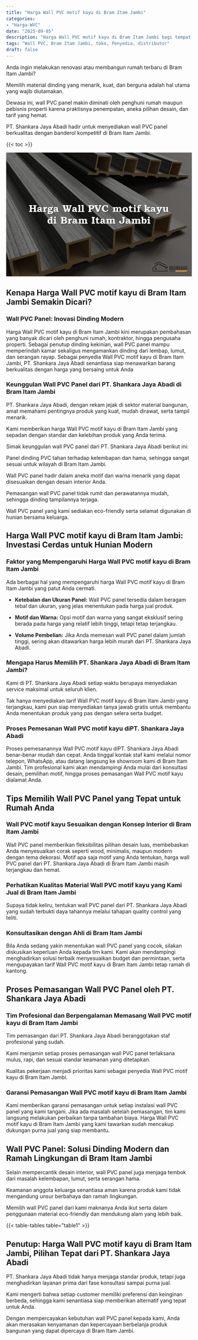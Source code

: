 ```yaml
---
title: "Harga Wall PVC motif kayu di Bram Itam Jambi"
categories: 
- "Harga-WVC"
date: "2025-09-05"
description: "Harga Wall PVC motif kayu di Bram Itam Jambi bagi tempat tinggal, kantor, serta toko. Material unggulan, beragam motif, pilihan warna modern, beserta layanan penempatan dikerjakan oleh tim berpengalaman dan garansi resmi!|Jasa distribusi Wall PVC motif kayu di Bram Itam Jambi untuk kebutuhan tempat tinggal, perkantoran, maupun ritel, beserta produk terbaik dan pemasangan oleh teknisi profesional dan garansi resmi.|Pilihan Wall PVC motif kayu di Bram Itam Jambi yang terbukti untuk tempat tinggal, office, serta toko, dengan material berkualitas dan pemasangan ditangani oleh tim berpengalaman dan kepastian resmi.|Penyediaan Wall PVC motif kayu di Bram Itam Jambi untuk hunian, office, serta gerai, beserta panel unggulan dan instalasi dikerjakan oleh teknisi profesional, dilengkapi dengan jaminan resmi.}"
tags: "Wall PVC, Bram Itam Jambi, toko, Penyedia, distributor"
draft: false
---
```


Anda ingin melakukan renovasi atau membangun rumah terbaru di Bram Itam Jambi?

Memilih material dinding yang menarik, kuat, dan berguna adalah hal utama yang wajib diutamakan.

Dewasa ini, wall PVC panel makin diminati oleh penghuni rumah maupun pebisnis properti karena praktisnya penempatan, aneka pilihan desain, dan tarif yang hemat.

PT. Shankara Jaya Abadi hadir untuk menyediakan wall PVC panel berkualitas dengan banderol kompetitif di Bram Itam Jambi.

{{< toc >}}

![Harga Wall PVC motif kayu di Bram Itam Jambi](/images/Harga-WVC/Harga-Wall-PVC-motif-kayu-di-Bram-Itam-Jambi.png)


## Kenapa Harga Wall PVC motif kayu di Bram Itam Jambi Semakin Dicari?

### Wall PVC Panel: Inovasi Dinding Modern

Harga Wall PVC motif kayu di Bram Itam Jambi kini merupakan pembahasan yang banyak dicari oleh penghuni rumah, kontraktor, hingga pengusaha properti. Sebagai penutup dinding kekinian, wall PVC panel mampu memperindah kamar sekaligus mengamankan dinding dari lembap, lumut, dan serangan rayap. Sebagai penyedia Wall PVC motif kayu di Bram Itam Jambi, PT. Shankara Jaya Abadi senantiasa siap menawarkan barang berkualitas dengan harga yang bersaing untuk Anda

### Keunggulan Wall PVC Panel dari PT. Shankara Jaya Abadi di Bram Itam Jambi

PT. Shankara Jaya Abadi, dengan rekam jejak di sektor material bangunan, amat memahami pentingnya produk yang kuat, mudah dirawat, serta tampil menarik.

Kami memberikan harga Wall PVC motif kayu di Bram Itam Jambi yang sepadan dengan standar dan kelebihan produk yang Anda terima.

Simak keunggulan wall PVC panel dari PT. Shankara Jaya Abadi berikut ini:

Panel dinding PVC tahan terhadap kelembapan dan hama, sehingga sangat sesuai untuk wilayah di Bram Itam Jambi.

Wall PVC panel hadir dalam aneka motif dan warna menarik yang dapat disesuaikan dengan desain interior Anda.

Pemasangan wall PVC panel tidak rumit dan perawatannya mudah, sehingga dinding tampilannya terjaga.

Wall PVC panel yang kami sediakan eco-friendly serta selamat digunakan di hunian bersama keluarga.

## Harga Wall PVC motif kayu di Bram Itam Jambi: Investasi Cerdas untuk Hunian Modern

### Faktor yang Mempengaruhi Harga Wall PVC motif kayu di Bram Itam Jambi

Ada berbagai hal yang mempengaruhi harga Wall PVC motif kayu di Bram Itam Jambi yang patut Anda cermati.

- **Ketebalan dan Ukuran Panel:** Wall PVC panel tersedia dalam beragam tebal dan ukuran, yang jelas menentukan pada harga jual produk.

- **Motif dan Warna:** Opsi motif dan warna yang sangat eksklusif sering berada pada harga yang relatif lebih tinggi, tetapi tetap terjangkau.

- **Volume Pembelian:** Jika Anda memesan wall PVC panel dalam jumlah tinggi, sering akan ditawarkan harga lebih murah dari PT. Shankara Jaya Abadi.

### Mengapa Harus Memilih PT. Shankara Jaya Abadi di Bram Itam Jambi?

Kami di PT. Shankara Jaya Abadi setiap waktu berupaya menyediakan service maksimal untuk seluruh klien.

Tak hanya menyediakan tarif Wall PVC motif kayu di Bram Itam Jambi yang terjangkau, kami pun siap menyediakan tanya jawab gratis untuk membantu Anda menentukan produk yang pas dengan selera serta budget.

### Proses Pemesanan Wall PVC motif kayu diPT. Shankara Jaya Abadi

Proses pemesanannya Wall PVC motif kayu diPT. Shankara Jaya Abadi benar-benar mudah dan cepat. Anda tinggal kontak staf kami melalui nomor telepon, WhatsApp, atau datang langsung ke showroom kami di Bram Itam Jambi. Tim profesional kami akan mendampingi Anda mulai dari konsultasi desain, pemilihan motif, hingga proses pemasangan Wall PVC motif kayu dialamat Anda.

## Tips Memilih Wall PVC Panel yang Tepat untuk Rumah Anda

### Wall PVC motif kayu Sesuaikan dengan Konsep Interior di Bram Itam Jambi

Wall PVC panel memberikan fleksibilitas pilihan desain luas, membebaskan Anda menyesuaikan corak seperti wood, minimalis, maupun modern dengan tema dekorasi. Motif apa saja motif yang Anda tentukan, harga wall PVC panel dari PT. Shankara Jaya Abadi di Bram Itam Jambi masih terjangkau dan hemat.

### Perhatikan Kualitas Material Wall PVC motif kayu yang Kami Jual di Bram Itam Jambi

Supaya tidak keliru, tentukan wall PVC panel dari PT. Shankara Jaya Abadi yang sudah terbukti daya tahannya melalui tahapan quality control yang teliti.

### Konsultasikan dengan Ahli di Bram Itam Jambi

Bila Anda sedang yakin menentukan wall PVC panel yang cocok, silakan diskusikan keperluan Anda kepada tim kami. Kami akan mendampingi menghadirkan solusi terbaik menyesuaikan budget dan permintaan, serta mengupayakan tarif Wall PVC motif kayu di Bram Itam Jambi tetap ramah di kantong.

## Proses Pemasangan Wall PVC Panel oleh PT. Shankara Jaya Abadi

### Tim Profesional dan Berpengalaman Memasang Wall PVC motif kayu di Bram Itam Jambi

Tim pemasangan dari PT. Shankara Jaya Abadi beranggotakan staf profesional yang sudah.

Kami menjamin setiap proses pemasangan wall PVC panel terlaksana mulus, rapi, dan sesuai standar keamanan yang ditetapkan.

Kualitas pekerjaan menjadi prioritas kami sebagai penyedia Wall PVC motif kayu di Bram Itam Jambi.

### Garansi Pemasangan Wall PVC motif kayu di Bram Itam Jambi

Kami memberikan garansi pemasangan untuk setiap instalasi wall PVC panel yang kami tangani. Jika ada masalah setelah pemasangan, tim kami langsung melakukan perbaikan tanpa tambahan biaya. Harga Wall PVC motif kayu di Bram Itam Jambi yang kami tawarkan sudah mencakup dukungan purna jual yang siap membantu.

## Wall PVC Panel: Solusi Dinding Modern dan Ramah Lingkungan di Bram Itam Jambi

Selain mempercantik desain interior, wall PVC panel juga menjaga tembok dari masalah kelembapan, lumut, serta serangan hama.

Keamanan anggota keluarga senantiasa aman karena produk kami tidak mengandung unsur berbahaya dan ramah lingkungan.

Memilih wall PVC panel dari kami maknanya Anda ikut serta dalam penggunaan material eco-friendly dan mendukung alam yang lebih baik.

{{< table-tables table="table1" >}}

## Penutup: Harga Wall PVC motif kayu di Bram Itam Jambi, Pilihan Tepat dari PT. Shankara Jaya Abadi

PT. Shankara Jaya Abadi tidak hanya menjaga standar produk, tetapi juga menghadirkan layanan prima dari fase konsultasi sampai purna jual.

Kami mengerti bahwa setiap customer memiliki preferensi dan keinginan berbeda, sehingga kami senantiasa siap memberikan alternatif yang tepat untuk Anda.

Dengan mempercayakan kebutuhan wall PVC panel kepada kami, Anda akan merasakan kenyamanan dan kepercayaan berbelanja produk bangunan yang dapat dipercaya di Bram Itam Jambi.